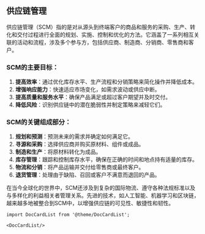 ## 供应链管理

供应链管理（SCM）指的是对从源头到终端客户的商品和服务的采购、生产、转化和交付过程进行全面的规划、实施、控制和优化的方法。它涵盖了一系列相互关联的活动和流程，涉及多个参与方，包括供应商、制造商、分销商、零售商和客户。

### SCM的主要目标：

1. **提高效率**：通过优化库存水平、生产流程和分销策略来简化操作并降低成本。
2. **增强响应能力**：快速适应市场变化，如需求波动或供应中断。
3. **提高质量和服务水平**：确保产品满足或超过客户期望并及时交付。
4. **降低风险**：识别供应链中的潜在脆弱性并制定策略来减轻它们。

### SCM的关键组成部分：

1. **规划和预测**：预测未来的需求并确定如何满足它。
2. **寻源和采购**：选择供应商并购买原材料、组件或成品。
3. **制造和生产**：将原材料转化为成品。
4. **库存管理**：跟踪和控制库存水平，确保在正确的时间和地点持有适量的库存。
5. **物流和分销**：将产品运输并交付给零售商或最终客户。
6. **退货管理**：处理由于缺陷、召回或客户不满意而退回的产品。

在当今全球化的世界中，SCM还涉及到复杂的国际物流、遵守各种法规标准以及与多样化的利益相关者管理关系。先进的技术，如人工智能、机器学习和区块链，越来越多地被整合到SCM中，以增强供应链的可见性、敏捷性和韧性。


```mdx-code-block
import DocCardList from '@theme/DocCardList';

<DocCardList/>
```